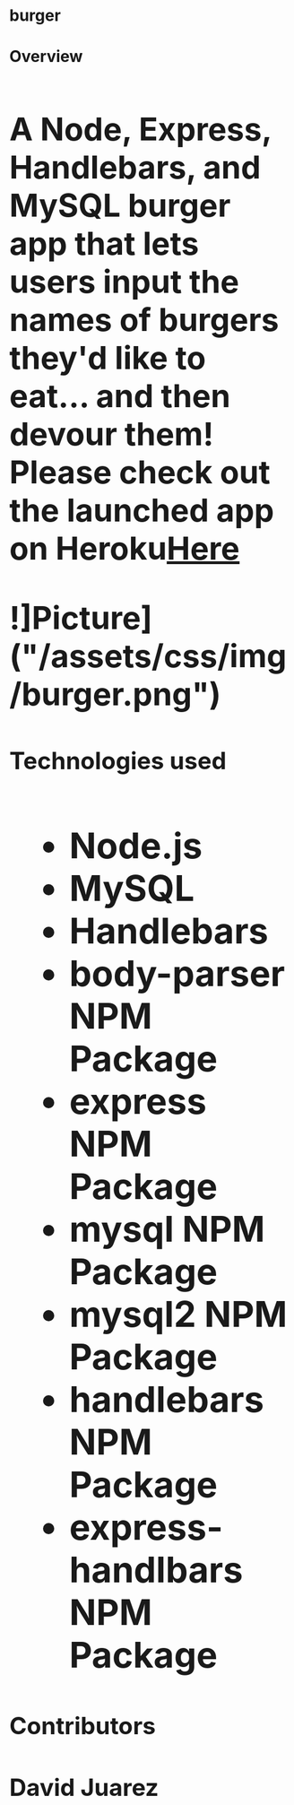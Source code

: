 # burger

<strong><h1>Overview<h1></strong>

A Node, Express, Handlebars, and MySQL burger app that lets users input the names of burgers they'd like to eat... and then devour them! Please check out the launched app on Heroku[Here](https://fast-bastion-84994.herokuapp.com/)

!]Picture]("/assets/css/img/burger.png")

<strong><h2>Technologies used<h2></strong>
<ul>
<li>Node.js</li>
<li>MySQL</li>
<li>Handlebars</li> 
<li>body-parser NPM Package</li> 
<li>express NPM Package</li>
<li>mysql NPM Package</li>
<li>mysql2 NPM Package</li> 
<li>handlebars NPM Package </li> 
<li>express-handlbars NPM Package</li>  
</ul>

<strong><h4>Contributors<h4></strong>
David Juarez